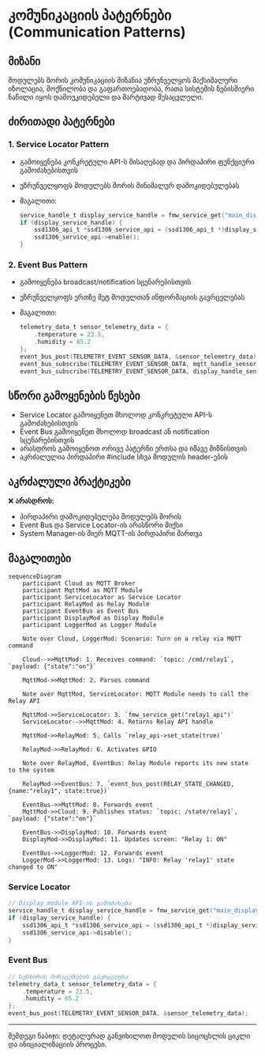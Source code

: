 # კომუნიკაციის პატერნები (Communication Patterns)

## მიზანი

მოდულებს შორის კომუნიკაციის მიზანია უზრუნველყოს მაქსიმალური იზოლაცია, მოქნილობა და გაფართოებადობა, რათა სისტემის ნებისმიერი ნაწილი იყოს დამოუკიდებელი და მარტივად შესაცვლელი.

## ძირითადი პატერნები

### 1. Service Locator Pattern

- გამოიყენება კონკრეტული API-ს მისაღებად და პირდაპირი ფუნქციური გამოძახებისთვის
- უზრუნველყოფს მოდულებს შორის მინიმალურ დამოკიდებულებას
- მაგალითი:

  ```c
  service_handle_t display_service_handle = fmw_service_get("main_display");
  if (display_service_handle) {
      ssd1306_api_t *ssd1306_service_api = (ssd1306_api_t *)display_service_handle;
      ssd1306_service_api->enable();
  }
  ```

### 2. Event Bus Pattern

- გამოიყენება broadcast/notification სცენარებისთვის
- უზრუნველყოფს ერთზე მეტ მოდულთან ინფორმაციის გავრცელებას
- მაგალითი:

  ```c
  telemetry_data_t sensor_telemetry_data = {
      .temperature = 23.5,
      .humidity = 65.2
  };
  event_bus_post(TELEMETRY_EVENT_SENSOR_DATA, &sensor_telemetry_data);
  event_bus_subscribe(TELEMETRY_EVENT_SENSOR_DATA, mqtt_handle_sensor_data);
  event_bus_subscribe(TELEMETRY_EVENT_SENSOR_DATA, display_handle_sensor_data);
  ```

## სწორი გამოყენების წესები

- Service Locator გამოიყენეთ მხოლოდ კონკრეტული API-ს გამოძახებისთვის
- Event Bus გამოიყენეთ მხოლოდ broadcast ან notification სცენარებისთვის
- არასდროს გამოიყენოთ ორივე პატერნი ერთსა და იმავე მიზნისთვის
- აკრძალულია პირდაპირი #include სხვა მოდულის header-ების

## აკრძალული პრაქტიკები

❌ **არასდროს:**

- პირდაპირი დამოკიდებულება მოდულებს შორის
- Event Bus და Service Locator-ის არასწორი მიქსი
- System Manager-ის მიერ MQTT-ის პირდაპირი მართვა

## მაგალითები

```mermaid
sequenceDiagram
    participant Cloud as MQTT Broker
    participant MqttMod as MQTT Module
    participant ServiceLocator as Service Locator
    participant RelayMod as Relay Module
    participant EventBus as Event Bus
    participant DisplayMod as Display Module
    participant LoggerMod as Logger Module

    Note over Cloud, LoggerMod: Scenario: Turn on a relay via MQTT command

    Cloud-->>MqttMod: 1. Receives command: `topic: /cmd/relay1`, `payload: {"state":"on"}`

    MqttMod->>MqttMod: 2. Parses command

    Note over MqttMod, ServiceLocator: MQTT Module needs to call the Relay API

    MqttMod->>ServiceLocator: 3. `fmw_service_get("relay1_api")`
    ServiceLocator-->>MqttMod: 4. Returns Relay API handle

    MqttMod->>RelayMod: 5. Calls `relay_api->set_state(true)`

    RelayMod->>RelayMod: 6. Activates GPIO

    Note over RelayMod, EventBus: Relay Module reports its new state to the system

    RelayMod->>EventBus: 7. `event_bus_post(RELAY_STATE_CHANGED, {name:"relay1", state:true})`

    EventBus->>MqttMod: 8. Forwards event
    MqttMod->>Cloud: 9. Publishes status: `topic: /state/relay1`, `payload: {"state":"on"}`

    EventBus->>DisplayMod: 10. Forwards event
    DisplayMod->>DisplayMod: 11. Updates screen: "Relay 1: ON"

    EventBus->>LoggerMod: 12. Forwards event
    LoggerMod->>LoggerMod: 13. Logs: "INFO: Relay 'relay1' state changed to ON"
```

### Service Locator

```c
// Display module API-ის გამოძახება
service_handle_t display_service_handle = fmw_service_get("main_display");
if (display_service_handle) {
    ssd1306_api_t *ssd1306_service_api = (ssd1306_api_t *)display_service_handle;
    ssd1306_service_api->disable();
}
```

### Event Bus

```c
// სენსორის მონაცემების გავრცელება
telemetry_data_t sensor_telemetry_data = {
    .temperature = 23.5,
    .humidity = 65.2
};
event_bus_post(TELEMETRY_EVENT_SENSOR_DATA, &sensor_telemetry_data);
```

---

შემდეგი ნაბიჯი: დეტალურად განვიხილოთ მოდულის სიცოცხლის ციკლი და ინიციალიზაციის პროცესი.
